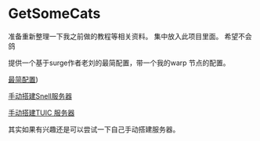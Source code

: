 # GetSomeCats
准备重新整理一下我之前做的教程等相关资料。
集中放入此项目里面。
希望不会鸽

提供一个基于surge作者老刘的最简配置，带一个我的warp 节点的配置。


[最简配置](https://github.com/Zeaphyou/GetSomeCats/blob/Surge/A%20easy%20Surge%20config.conf))


[手动搭建Snell服务器](/简单搭建Snell服务.md)

[手动搭建TUIC 服务器](/简单搭建TUIC服务.md)

其实如果有兴趣还是可以尝试一下自己手动搭建服务器。
